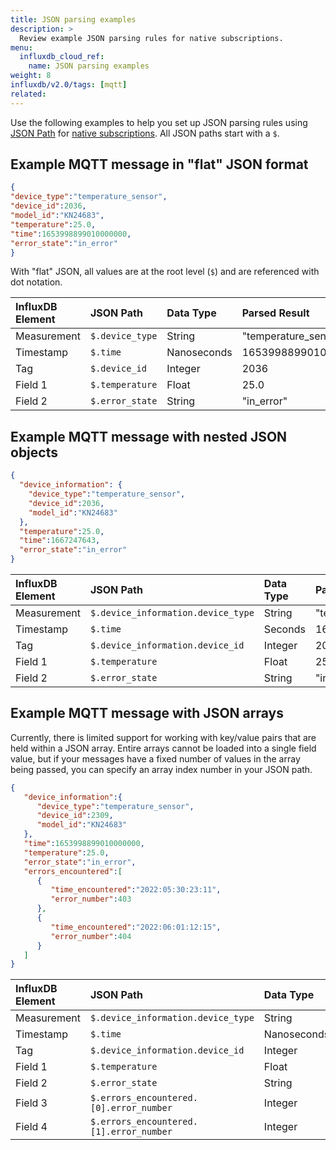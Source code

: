 ```yaml
---
title: JSON parsing examples
description: >
  Review example JSON parsing rules for native subscriptions.
menu:
  influxdb_cloud_ref:
    name: JSON parsing examples
weight: 8
influxdb/v2.0/tags: [mqtt]
related:
---
```


Use the following examples to help you set up JSON parsing rules using [JSON Path](https://jsonpath.com/) 
for [native subscriptions](/influxdb/cloud/write-data/no-code/native-subscriptions). All JSON paths start with a `$`.

## Example MQTT message in "flat" JSON format

```json
{
"device_type":"temperature_sensor",
"device_id":2036,
"model_id":"KN24683",
"temperature":25.0,
"time":1653998899010000000,
"error_state":"in_error"
}
```

With "flat" JSON, all values are at the root level (`$`) and are referenced with dot notation.

| InfluxDB Element | JSON Path       | Data Type   | Parsed Result        |
| :--------------- | :-------------- | :---------- | :------------------- |
| Measurement      | `$.device_type` | String      | "temperature_sensor" |
| Timestamp        | `$.time`        | Nanoseconds | 1653998899010000000  |
| Tag              | `$.device_id`   | Integer     | 2036                 |
| Field 1          | `$.temperature` | Float       | 25.0                 |
| Field 2          | `$.error_state` | String      | "in_error"           |

## Example MQTT message with nested JSON objects 

```json
{
  "device_information": {
    "device_type":"temperature_sensor",
    "device_id":2036,
    "model_id":"KN24683"
  },
  "temperature":25.0,
  "time":1667247643,
  "error_state":"in_error"
}
```

| InfluxDB Element | JSON Path                          | Data Type | Parsed Result        |
| :--------------- | :--------------------------------- | :-------- | :------------------- |
| Measurement      | `$.device_information.device_type` | String    | "temperature_sensor" |
| Timestamp        | `$.time`                           | Seconds   | 1653998899010000000  |
| Tag              | `$.device_information.device_id`   | Integer   | 2036                 |
| Field 1          | `$.temperature`                    | Float     | 25.0                 |
| Field 2          | `$.error_state`                    | String    | "in_error"           |

## Example MQTT message with JSON arrays
Currently, there is limited support for working with key/value pairs that are held within 
a JSON array. Entire arrays cannot be loaded into a single field value, but if your messages 
have a fixed number of values in the array being passed, you can specify an array index number
in your JSON path.


```json
{
   "device_information":{
      "device_type":"temperature_sensor",
      "device_id":2309,
      "model_id":"KN24683"
   },
   "time":1653998899010000000,
   "temperature":25.0,
   "error_state":"in_error",
   "errors_encountered":[
      {
         "time_encountered":"2022:05:30:23:11",
         "error_number":403
      },
      {
         "time_encountered":"2022:06:01:12:15",
         "error_number":404
      }
   ]
}
```

| InfluxDB Element | JSON Path                               | Data Type   | Parsed Result        |
| :--------------- | :-------------------------------------- | :---------- | :------------------- |
| Measurement      | `$.device_information.device_type`      | String      | "temperature_sensor" |
| Timestamp        | `$.time`                                | Nanoseconds | 1653998899010000000  |
| Tag              | `$.device_information.device_id`        | Integer     | 2036                 |
| Field 1          | `$.temperature`                         | Float       | 25.0                 |
| Field 2          | `$.error_state`                         | String      | "in_error"           |
| Field 3          | `$.errors_encountered.[0].error_number` | Integer     | 403                  |
| Field 4          | `$.errors_encountered.[1].error_number` | Integer     | 404                  |
